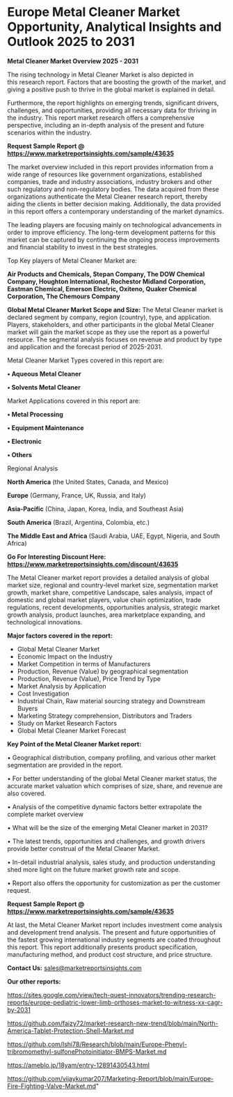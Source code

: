 # Europe Metal Cleaner Market Opportunity, Analytical Insights and Outlook 2025 to 2031

<Strong> Metal Cleaner Market Overview 2025 - 2031</strong>

The rising technology in Metal Cleaner Market is also depicted in this research report. Factors that are boosting the growth of the market, and giving a positive push to thrive in the global market is explained in detail.

Furthermore, the report highlights on emerging trends, significant drivers, challenges, and opportunities, providing all necessary data for thriving in the industry. This report market research offers a comprehensive perspective, including an in-depth analysis of the present and future scenarios within the industry.

<strong>Request Sample Report @ <a href=https://www.marketreportsinsights.com/sample/43635>https://www.marketreportsinsights.com/sample/43635</a></strong>

The market overview included in this report provides information from a wide range of resources like government organizations, established companies, trade and industry associations, industry brokers and other such regulatory and non-regulatory bodies. The data acquired from these organizations authenticate the Metal Cleaner research report, thereby aiding the clients in better decision making. Additionally, the data provided in this report offers a contemporary understanding of the market dynamics.

The leading players are focusing mainly on technological advancements in order to improve efficiency. The long-term development patterns for this market can be captured by continuing the ongoing process improvements and financial stability to invest in the best strategies.

Top Key players of Metal Cleaner Market are:

<strong>Air Products and Chemicals, Stepan Company, The DOW Chemical Company, Houghton International, Rochestor Midland Corporation, Eastman Chemical, Emerson Electric, Oxiteno, Quaker Chemical Corporation, The Chemours Company</strong>

<strong><b>Global Metal Cleaner Market Scope and Size:</b></strong>
The Metal Cleaner market is declared segment by company, region (country), type, and application. Players, stakeholders, and other participants in the global Metal Cleaner market will gain the market scope as they use the report as a powerful resource. The segmental analysis focuses on revenue and product by type and application and the forecast period of 2025-2031.

Metal Cleaner Market Types covered in this report are:

<strong>•  Aqueous Metal Cleaner

•  Solvents Metal Cleaner</strong>

Market Applications covered in this report are:

<strong>•  Metal Processing

•  Equipment Maintenance

•  Electronic

•  Others</strong> 

Regional Analysis

<strong>North America</strong> (the United States, Canada, and Mexico)

<strong>Europe</strong> (Germany, France, UK, Russia, and Italy)

<strong>Asia-Pacific</strong> (China, Japan, Korea, India, and Southeast Asia)

<strong>South America</strong> (Brazil, Argentina, Colombia, etc.)

<strong>The Middle East and Africa</strong> (Saudi Arabia, UAE, Egypt, Nigeria, and South Africa)

<strong>Go For Interesting Discount Here: <a href=https://www.marketreportsinsights.com/discount/43635>https://www.marketreportsinsights.com/discount/43635</a></strong>

The Metal Cleaner market report provides a detailed analysis of global market size, regional and country-level market size, segmentation market growth, market share, competitive Landscape, sales analysis, impact of domestic and global market players, value chain optimization, trade regulations, recent developments, opportunities analysis, strategic market growth analysis, product launches, area marketplace expanding, and technological innovations.

<strong><b>Major factors covered in the report:</b></strong>
<ul>
  <li>Global Metal Cleaner Market </li>
  <li>Economic Impact on the Industry</li>
  <li>Market Competition in terms of Manufacturers</li>
  <li>Production, Revenue (Value) by geographical segmentation</li>
  <li>Production, Revenue (Value), Price Trend by Type</li>
  <li>Market Analysis by Application</li>
  <li>Cost Investigation</li>
  <li>Industrial Chain, Raw material sourcing strategy and Downstream Buyers</li>
  <li>Marketing Strategy comprehension, Distributors and Traders</li>
  <li>Study on Market Research Factors</li>
  <li>Global Metal Cleaner Market Forecast</li>
</ul>

<strong><b>Key Point of the Metal Cleaner Market report:</b></strong>

• Geographical distribution, company profiling, and various other market segmentation are provided in the report.

• For better understanding of the global Metal Cleaner market status, the accurate market valuation which comprises of size, share, and revenue are also covered.

• Analysis of the competitive dynamic factors better extrapolate the complete market overview

• What will be the size of the emerging Metal Cleaner market in 2031?

• The latest trends, opportunities and challenges, and growth drivers provide better construal of the Metal Cleaner Market.

• In-detail industrial analysis, sales study, and production understanding shed more light on the future market growth rate and scope.

• Report also offers the opportunity for customization as per the customer request.

<strong>Request Sample Report @ <a href=https://www.marketreportsinsights.com/sample/43635>https://www.marketreportsinsights.com/sample/43635</a></strong>

At last, the Metal Cleaner Market report includes investment come analysis and development trend analysis. The present and future opportunities of the fastest growing international industry segments are coated throughout this report. This report additionally presents product specification, manufacturing method, and product cost structure, and price structure.

<strong>Contact Us:</strong>
sales@marketreportsinsights.com

<strong>Our other reports:</strong>

<a href=https://sites.google.com/view/tech-quest-innovators/trending-research-reports/europe-pediatric-lower-limb-orthoses-market-to-witness-xx-cagr-by-2031>https://sites.google.com/view/tech-quest-innovators/trending-research-reports/europe-pediatric-lower-limb-orthoses-market-to-witness-xx-cagr-by-2031</a>

<a href=https://github.com/faizy72/market-research-new-trend/blob/main/North-America-Tablet-Protection-Shell-Market.md>https://github.com/faizy72/market-research-new-trend/blob/main/North-America-Tablet-Protection-Shell-Market.md</a>

<a href=https://github.com/Ishi78/Research/blob/main/Europe-Phenyl-tribromomethyl-sulfonePhotoinitiator-BMPS-Market.md>https://github.com/Ishi78/Research/blob/main/Europe-Phenyl-tribromomethyl-sulfonePhotoinitiator-BMPS-Market.md</a>

<a href=https://ameblo.jp/18yam/entry-12891430543.html>https://ameblo.jp/18yam/entry-12891430543.html</a>

<a href=https://github.com/vijaykumar207/Marketing-Report/blob/main/Europe-Fire-Fighting-Valve-Market.md>https://github.com/vijaykumar207/Marketing-Report/blob/main/Europe-Fire-Fighting-Valve-Market.md</a>"
